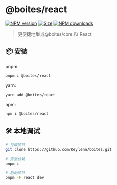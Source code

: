 # @boites/react

<a href="https://www.npmjs.com/package/@boites/react"><img alt="NPM version" src="https://img.shields.io/npm/v/@boites/react.svg"></a>
<a href="https://unpkg.com/@boites/react"><img alt="Size" src="https://img.badgesize.io/https://unpkg.com/@boites/react"></a>
<a href="https://www.npmjs.com/package/@boites/react"><img alt="NPM downloads" src="https://img.shields.io/npm/dm/@boites/react.svg"></a>


> 更便捷地集成@boites/core 和 React


## 📦 安装
pnpm:

```sh
pnpm i @boites/react
```

yarn:

```sh
yarn add @boites/react
```

npm:

```sh
npm i @boites/react
```

## 🛠 本地调试

```sh
# 拉取项目
git clone https://github.com/Keylenn/boites.git

# 安装依赖
pnpm i

# 启动项目
pnpm -F react dev
```

